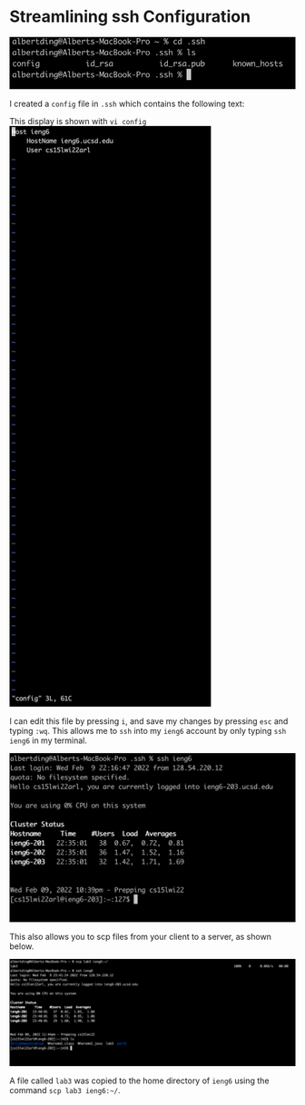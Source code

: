 # Streamlining ssh Configuration

![Image](config.png)

I created a `config` file in `.ssh` which contains the following text:

This display is shown with `vi config`
![Image](edits.png)

I can edit this file by pressing `i`, and save my changes by pressing `esc` and typing `:wq`. This allows me to `ssh` into my `ieng6` account by only typing `ssh ieng6` in my terminal.

![Image](ssh.png)

This also allows you to scp files from your client to a server, as shown below.

![Image](scp.png)

A file called `lab3` was copied to the home directory of `ieng6` using the command `scp lab3 ieng6:~/`.